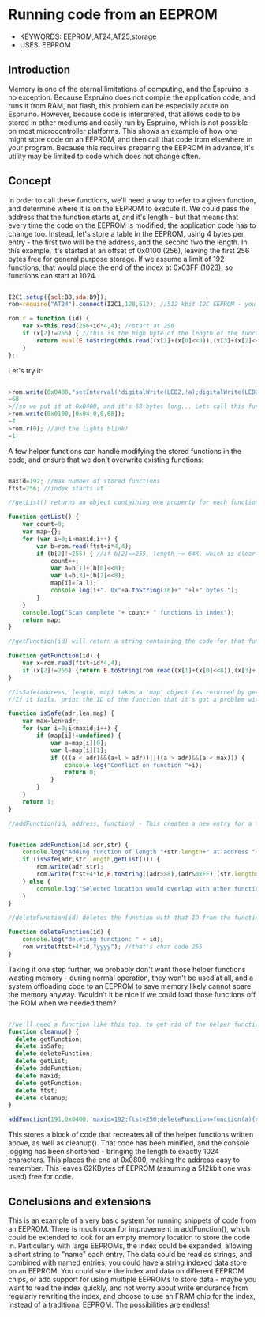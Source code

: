 <!--- Copyright (c) 2015 Spence Konde. See the file LICENSE for copying permission. -->
Running code from an EEPROM
===============================

* KEYWORDS: EEPROM,AT24,AT25,storage
* USES: EEPROM

Introduction
-----------
Memory is one of the eternal limitations of computing, and the Espruino is no exception. Because Espruino does not compile the application code, and runs it from RAM, not flash, this problem can be especially acute on Espruino. However, because code is interpreted, that allows code to be stored in other mediums and easily run by Espruino, which is not possible on most microcontroller platforms. This shows an example of how one might store code on an EEPROM, and then call that code from elsewhere in your program. Because this requires preparing the EEPROM in advance, it's utility may be limited to code which does not change often. 

Concept
------------
In order to call these functions, we'll need a way to refer to a given function, and determine where it is on the EEPROM to execute it. We could pass the address that the function starts at, and it's length - but that means that every time the code on the EEPROM is modified, the application code has to change too. Instead, let's store a table in the EEPROM, using 4 bytes per entry - the first two will be the address, and the second two the length. In this example, it's started at an offset of 0x0100 (256), leaving the first 256 bytes free for general purpose storage. If we assume a limit of 192 functions, that would place the end of the index at 0x03FF (1023), so functions can start at 1024. 

```JavaScript

I2C1.setup({scl:B8,sda:B9});
rom=require("AT24").connect(I2C1,128,512); //512 kbit I2C EEPROM - you could use SPI EEPROM if you prefer; OneWire EEPROMs are too small.

rom.r = function (id) {
	var x=this.read(256+id*4,4); //start at 256
	if (x[2]!=255) { //this is the high byte of the length of the function we're calling - no funtion could be that long, so we're reading a blank index entry. 
		return eval(E.toString(this.read((x[1]+(x[0]<<8)),(x[3]+(x[2]<<8)))));
	}
};

```

Let's try it:

```javascript

>rom.write(0x0400,"setInterval('digitalWrite(LED2,!a);digitalWrite(LED1,a);a=!a;',1000)"); 
=68
>//so we put it at 0x0400, and it's 68 bytes long... Lets call this function 0, so it's index entry will start at 0x100
>rom.write(0x0100,[0x04,0,0,68]);
=4
>rom.r(0); //and the lights blink!
=1

```

A few helper functions can handle modifying the stored functions in the code, and ensure that we don't overwrite existing functions:

```javascript

maxid=192; //max number of stored functions
ftst=256; //index starts at

//getList() returns an object containing one property for each function listed in the function index on the rom, and also prints out it's progress in human readable format to assist the operator in loading the rom.

function getList() {
	var count=0;
	var map={};
	for (var i=0;i<maxid;i++) {
		var b=rom.read(ftst+i*4,4);
		if (b[2]!=255) { //if b[2]==255, length ~= 64K, which is clearly not valid data. 
			count++;
			var a=b[1]+(b[0]<<8);
			var l=b[3]+(b[2]<<8);
			map[i]=[a,l];
			console.log(i+". 0x"+a.toString(16)+" "+l+" bytes."); 
		}
	}
	console.log("Scan complete "+ count+ " functions in index"); 
	return map;
}

//getFunction(id) will return a string containing the code for that function, assuming it exists. 

function getFunction(id) {
	var x=rom.read(ftst+id*4,4);
	if (x[2]!=255) {return E.toString(rom.read((x[1]+(x[0]<<8)),(x[3]+(x[2]<<8))));}
}

//isSafe(address, length, map) takes a 'map' object (as returned by getList()), and returns 1 if a function of specified length can be placed in the specified address without overwriting something. 
//If it fails, print the ID of the function that it's got a problem with. 

function isSafe(adr,len,map) {
	var max=len+adr;
	for (var i=0;i<maxid;i++) {
		if (map[i]!=undefined) {
			var a=map[i][0];
			var l=map[i][1];
			if (((a < adr)&&(a+l > adr))||((a > adr)&&(a < max))) {
				console.log("Conflict on function "+i);
				return 0;
			}
		}
	}
	return 1;
}

//addFunction(id, address, function) - This creates a new entry for a function of 'id', located at 'address' in the function index, and writes that and the function (supplied as a string) to the rom, provided that that can be done without overwriting another function.


function addFunction(id,adr,str) {
	console.log("Adding function of length "+str.length+" at address "+adr+" with ID: "+id);
	if (isSafe(adr,str.length,getList())) {
		rom.write(adr,str);
		rom.write(ftst+4*id,E.toString((adr>>8),(adr&0xFF),(str.length>>8),(str.length&0xFF)));
	} else {
		console.log("Selected location would overlap with other function!");
	}
}

//deleteFunction(id) deletes the function with that ID from the function index. Nothing is done to the stored code itself, but it will now not be protected from overwriting by isSafe(). 

function deleteFunction(id) {
	console.log("deleting function: " + id);
	rom.write(ftst+4*id,"ÿÿÿÿ"); //that's char code 255
}

```

Taking it one step further, we probably don't want those helper functions wasting memory - during normal operation, they won't be used at all, and a system offloading code to an EEPROM to save memory likely cannot spare the memory anyway. Wouldn't it be nice if we could load those functions off the ROM when we needed them? 

```javascript

//we'll need a function like this too, to get rid of the helper functions when we're done. 
function cleanup() {
  delete getFunction;
  delete isSafe;
  delete deleteFunction;
  delete getList;
  delete addFunction;
  delete maxid;
  delete getFunction;
  delete ftst;
  delete cleanup;
}

addFunction(191,0x0400,'maxid=192;ftst=256;deleteFunction=function(a){console.log("del func: "+a);rom.write(ftst+4*a,"ÿÿÿÿ")};getList=function(){for(var a=0,d={},b=0;b<maxid;b++){var c=rom.read(ftst+4*b,4);if(255!=c[2]){a++;var e=c[1]+(c[0]<<8),c=c[3]+(c[2]<<8);d[b]=[e,c];console.log(b+". 0x"+e.toString(16)+" "+c+" bytes.")}}console.log("Scan: "+a+"");return d};getFunction=function(a){a=rom.read(ftst+4*a,4);if(255!=a[2])return E.toString(rom.read(a[1]+(a[0]<<8),a[3]+(a[2]<<8)))};isSafe=function(a,d,b){d+=a;for(var c=0;c<maxid;c++)if(void 0!=b[c]){var e=b[c][0],f=b[c][1];if(e<a&&e+f>a||e>a&&e<d)return console.log("Conflict w/"+c),0}return 1};cleanup=function(){delete getFunction;delete isSafe;delete deleteFunction;delete getList;delete addFunction;delete maxid;delete getFunction;delete ftst;delete cleanup};addFunction=function(a,d,b){console.log("Add func: L="+b.length+" @ "+d+" ID: "+a);isSafe(d,b.length,getList())?(rom.write(d,b),rom.write(ftst+4*a,E.toString(d>>8,d&255,b.length>>8,b.length&255))):console.log("Location conflict")};')

```

This stores a block of code that recreates all of the helper functions written above, as well as cleanup(). That code has been minified, and the console logging has been shortened - bringing the length to exactly 1024 characters. This places the end at 0x0800, making the address easy to remember. This leaves 62KBytes of EEPROM (assuming a 512kbit one was used) free for code. 

Conclusions and extensions
--------

This is an example of a very basic system for running snippets of code from an EEPROM. There is much room for improvement in addFunction(), which could be extended to look for an empty memory location to store the code in. Particularly with large EEPROMs, the index could be expanded, allowing a short string to "name" each entry. The data could be read as strings, and combined with named entries, you could have a string indexed data store on an EEPROM. You could store the index and data on different EEPROM chips, or add support for using multiple EEPROMs to store data - maybe you want to read the index quickly, and not worry about write endurance from regularly rewriting the index, and choose to use an FRAM chip for the index, instead of a traditional EEPROM. The possibilities are endless!

